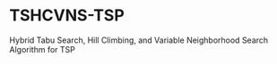 # TSHCVNS-TSP
Hybrid Tabu Search, Hill Climbing, and Variable Neighborhood Search Algorithm for TSP
